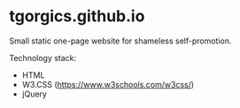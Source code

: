 # tgorgics.github.io
Small static one-page website for shameless self-promotion.

Technology stack: 
- HTML
- W3.CSS (https://www.w3schools.com/w3css/)
- jQuery
